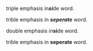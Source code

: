 triple emphasis in***si***de word.

trible emphasis in ***seperate*** word.

double emphasis in**si**de word.

trible emphasis in **seperate** word.
